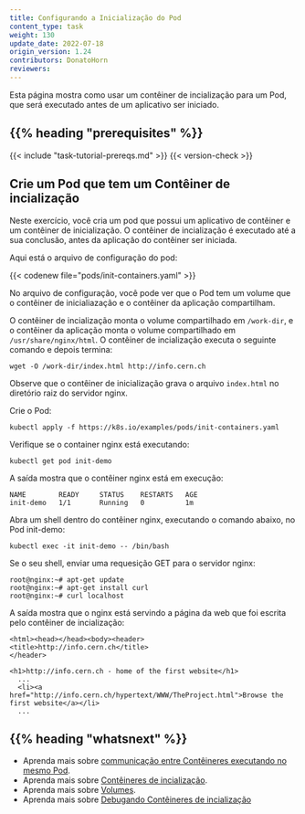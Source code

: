 ```yaml
---
title: Configurando a Inicialização do Pod
content_type: task
weight: 130
update_date: 2022-07-18
origin_version: 1.24
contributors: DonatoHorn
reviewers:
---
```


<!-- overview -->
Esta página mostra como usar um contêiner de incialização para um Pod, que será executado antes de um 
aplicativo ser iniciado.


## {{% heading "prerequisites" %}}


{{< include "task-tutorial-prereqs.md" >}} {{< version-check >}}



<!-- steps -->

## Crie um Pod que tem um Contêiner de incialização

Neste exercício, você cria um pod que possui um aplicativo de contêiner e um
contêiner de inicialização. O contêiner de incialização é executado até a sua conclusão, antes da aplicação
do contêiner ser iniciada.

Aqui está o arquivo de configuração do pod:

{{< codenew file="pods/init-containers.yaml" >}}

No arquivo de configuração, você pode ver que o Pod tem um volume 
que o contêiner de inicialiazação e o contêiner da aplicação compartilham.

O contêiner de incialização monta o volume compartilhado em `/work-dir`, e o contêiner 
da aplicação monta o volume compartilhado em `/usr/share/nginx/html`. 
O contêiner de incialização executa o seguinte comando e depois termina:

    wget -O /work-dir/index.html http://info.cern.ch

Observe que o contêiner de inicialização grava o arquivo `index.html` no diretório raiz
do servidor nginx.

Crie o Pod:

    kubectl apply -f https://k8s.io/examples/pods/init-containers.yaml

Verifique se o container nginx está executando:

    kubectl get pod init-demo

A saída mostra que o contêiner nginx está em execução:

    NAME        READY     STATUS    RESTARTS   AGE
    init-demo   1/1       Running   0          1m

 Abra um shell dentro do contêiner nginx, executando o comando abaixo, no Pod init-demo:

    kubectl exec -it init-demo -- /bin/bash

Se o seu shell, enviar uma requesição GET para o servidor nginx:

    root@nginx:~# apt-get update
    root@nginx:~# apt-get install curl
    root@nginx:~# curl localhost

A saída mostra que o nginx está servindo a página da web que foi escrita pelo contêiner de incialização:

    <html><head></head><body><header>
    <title>http://info.cern.ch</title>
    </header>

    <h1>http://info.cern.ch - home of the first website</h1>
      ...
      <li><a href="http://info.cern.ch/hypertext/WWW/TheProject.html">Browse the first website</a></li>
      ...



## {{% heading "whatsnext" %}}


* Aprenda mais sobre [communicação entre Contêineres executando no mesmo Pod](/docs/tasks/access-application-cluster/communicate-containers-same-pod-shared-volume/).
* Aprenda mais sobre [Contêineres de incialização](/docs/concepts/workloads/pods/init-containers/).
* Aprenda mais sobre [Volumes](/docs/concepts/storage/volumes/).
* Aprenda mais sobre [Debugando Contêineres de incialização](/docs/tasks/debug/debug-application/debug-init-containers/)



